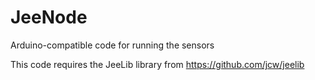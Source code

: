 JeeNode
=======

Arduino-compatible code for running the sensors

This code requires the JeeLib library from https://github.com/jcw/jeelib

